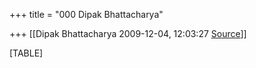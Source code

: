 +++
title = "000 Dipak Bhattacharya"

+++
[[Dipak Bhattacharya	2009-12-04, 12:03:27 [Source](https://groups.google.com/g/bvparishat/c/FzInjWHpQco)]]



[TABLE]

